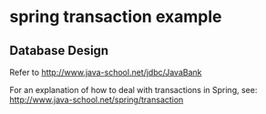 # spring transaction example

## Database Design
Refer to http://www.java-school.net/jdbc/JavaBank

For an explanation of how to deal with transactions in Spring, see:
http://www.java-school.net/spring/transaction 